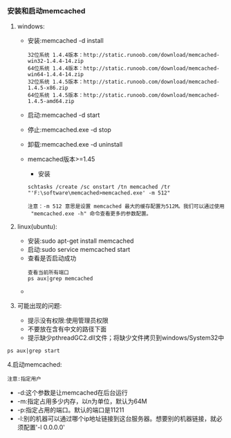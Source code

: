 ### 安装和启动memcached

1. windows:

   * 安装:memcached -d install
     ```
     32位系统 1.4.4版本：http://static.runoob.com/download/memcached-win32-1.4.4-14.zip
     64位系统 1.4.4版本：http://static.runoob.com/download/memcached-win64-1.4.4-14.zip
     32位系统 1.4.5版本：http://static.runoob.com/download/memcached-1.4.5-x86.zip
     64位系统 1.4.5版本：http://static.runoob.com/download/memcached-1.4.5-amd64.zip
     ```
   * 启动:memcached -d start
   * 停止:memcached.exe -d stop
   * 卸载:memcached.exe -d uninstall
   * memcached版本&gt;=1.45

     * 安装

     ```
     schtasks /create /sc onstart /tn memcached /tr "'F:\software\memcached>memcached.exe' -m 512"

     注意：-m 512 意思是设置 memcached 最大的缓存配置为512M。我们可以通过使用
      "memcached.exe -h" 命令查看更多的参数配置。
     ```

2. linux\(ubuntu\):

   * 安装:sudo apt-get install memcached
   * 启动:sudo service memcached start
   * 查看是否启动成功
     ```
     查看当前所有端口
     ps aux|grep memcached
     ```
   * 

3. 可能出现的问题:

   * 提示没有权限:使用管理员权限
   * 不要放在含有中文的路径下面
   * 提示缺少pthreadGC2.dll文件；将缺少文件拷贝到windows/System32中

```
ps aux|grep start
```

4.启动memcached:

```
注意:指定用户
```

* -d:这个参数是让memcached在后台运行
* -m:指定占用多少内存，以n为单位，默认为64M
* -p:指定占用的端口。默认的端口是11211
* -l:别的机器可以通过哪个ip地址链接到这台服务器。想要别的机器链接，就必须配置'-l 0.0.0.0'



